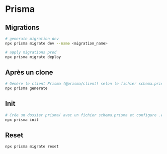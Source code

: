 # Prisma

## Migrations

```bash
# generate migration dev
npx prisma migrate dev --name <migration_name>

# apply migrations prod
npx prisma migrate deploy
```

## Après un clone

```bash
# Génère le client Prisma (@prisma/client) selon le fichier schema.prisma.
npx prisma generate
```

## Init


```bash
# Crée un dossier prisma/ avec un fichier schema.prisma et configure .env.
npx prisma init
```

## Reset

```bash
npx prisma migrate reset
```
